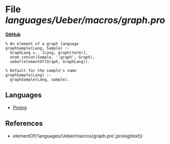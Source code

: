# File _languages/Ueber/macros/graph.pro_
**[GitHub](https://github.com/softlang/yas/blob/master/languages/Ueber/macros/graph.pro)**
```
% An element of a graph language
graphSample(Lang, Sample) :-
  GraphLang =.. [Lang, graph(term)],
  atom_concat(Sample, '.graph', Graph),
  ueber(elementOf(Graph, GraphLang)).

% Default for the sample's name
graphSample(Lang) :-
  graphSample(Lang, sample).
```

## Languages
* [Prolog](../languages/Prolog.md)

## References
* elementOf('languages/Ueber/macros/graph.pro',prolog(text))
